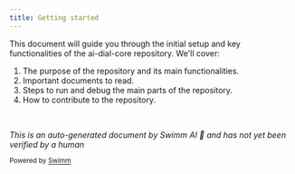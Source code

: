 ```yaml
---
title: Getting started
---
```

This document will guide you through the initial setup and key functionalities of the ai-dial-core repository. We'll cover:

1. The purpose of the repository and its main functionalities.
2. Important documents to read.
3. Steps to run and debug the main parts of the repository.
4. How to contribute to the repository.

&nbsp;

*This is an auto-generated document by Swimm AI 🌊 and has not yet been verified by a human*

<SwmMeta version="3.0.0" repo-id="Z2l0aHViJTNBJTNBYWktZGlhbC1jb3JlJTNBJTNBc3dpbW1pbw==" repo-name="ai-dial-core"><sup>Powered by [Swimm](/)</sup></SwmMeta>
